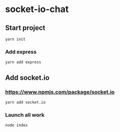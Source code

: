 # socket-io-chat

## Start project
```
yarn init
```

### Add express
```
yarn add express
```

## Add socket.io
### https://www.npmjs.com/package/socket.io
```
yarn add socket.io
```

### Launch all work
```
node index
```